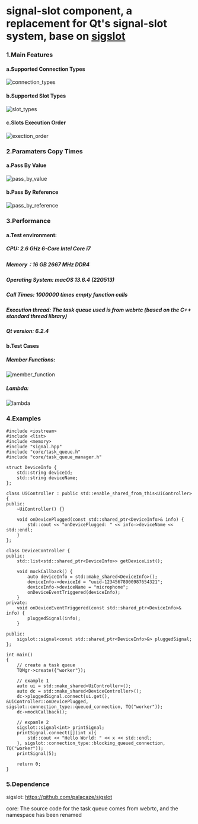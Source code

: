# signal-slot component, a replacement for Qt's signal-slot system, base on [sigslot](https://github.com/palacaze/sigslot)

### 1.Main Features
#### a.Supported Connection Types
![connection_types](https://github.com/ouxianghui/signal-slot-cpp/assets/4726906/f328c1a9-98ab-4d36-8d5e-b17f4b64e777)

#### b.Supported Slot Types
![slot_types](https://github.com/ouxianghui/signal-slot-cpp/assets/4726906/cf59b4ae-3b2f-45fe-a27d-bc9120c514d4)

#### c.Slots Execution Order
![exection_order](https://github.com/ouxianghui/signal-slot-cpp/assets/4726906/cfb93013-8235-4c0b-a282-279eae16307f)

### 2.Paramaters Copy Times
#### a.Pass By Value
![pass_by_value](https://github.com/ouxianghui/signal-slot-cpp/assets/4726906/60e3f2f3-a52f-41f9-a488-fa26e0c1fe98)

#### b.Pass By Reference
![pass_by_reference](https://github.com/ouxianghui/signal-slot-cpp/assets/4726906/d6a9209c-b78a-480d-b9ff-0860f8c2ad65)

### 3.Performance
#### a.Test environment:

##### CPU: 2.6 GHz 6-Core Intel Core i7

##### Memory：16 GB 2667 MHz DDR4

##### Operating System: macOS 13.6.4 (22G513)

##### Call Times: 1000000 times empty function calls

##### Execution thread: The task queue used is from webrtc (based on the C++ standard thread library)

##### Qt version: 6.2.4

#### b.Test Cases
##### Member Functions:
![member_function](https://github.com/ouxianghui/signal-slot-cpp/assets/4726906/405534f6-e353-426c-9868-3e26b4160c37)

##### Lambda:
![lambda](https://github.com/ouxianghui/signal-slot-cpp/assets/4726906/415c84e3-6c04-42fa-8265-ed687e39aba2)

### 4.Examples

```
#include <iostream>
#include <list>
#include <memory>
#include "signal.hpp"
#include "core/task_queue.h"
#include "core/task_queue_manager.h"

struct DeviceInfo {
    std::string deviceId;
    std::string deviceName;
};

class UiController : public std::enable_shared_from_this<UiController> {
public:
    ~UiController() {}
    
    void onDevicePlugged(const std::shared_ptr<DeviceInfo>& info) {
        std::cout << "onDevicePlugged: " << info->deviceName << std::endl;
    }
};

class DeviceController {
public:
    std::list<std::shared_ptr<DeviceInfo>> getDeviceList();
    
    void mockCallback() {
        auto deviceInfo = std::make_shared<DeviceInfo>();
        deviceInfo->deviceId = "uuid-12345678900987654321";
        deviceInfo->deviceName = "microphone";
        onDeviceEventTriggered(deviceInfo);
    }
private:
    void onDeviceEventTriggered(const std::shared_ptr<DeviceInfo>& info) {
        pluggedSignal(info);
    }
    
public:
    sigslot::signal<const std::shared_ptr<DeviceInfo>&> pluggedSignal;
};

int main()
{
    // create a task queue
    TQMgr->create({"worker"});
    
    // example 1
    auto ui = std::make_shared<UiController>();
    auto dc = std::make_shared<DeviceController>();
    dc->pluggedSignal.connect(ui.get(), &UiController::onDevicePlugged, sigslot::connection_type::queued_connection, TQ("worker"));
    dc->mockCallback();
    
    // expamle 2
    sigslot::signal<int> printSignal;
    printSignal.connect([](int x){
        std::cout << "Hello World: " << x << std::endl;
    }, sigslot::connection_type::blocking_queued_connection, TQ("worker"));
    printSignal(5);
    
    return 0;
}
```

### 5.Dependence
sigslot: https://github.com/palacaze/sigslot

core: The source code for the task queue comes from webrtc, and the namespace has been renamed
